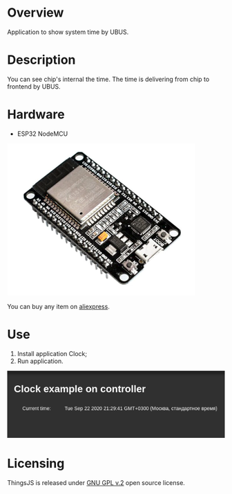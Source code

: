 # Overview
Application to show system time by UBUS.

# Description

You can see chip's internal the time. The time is delivering from chip to frontend by UBUS.  

# Hardware
* ESP32 NodeMCU
 
![NodeMCU ESP32](../images/esp32devboard.png)

You can buy any item on [aliexpress](https://aliexpress.ru/wholesale?catId=0&initiative_id=SB_20200922095325&SearchText=ESP32+Nodemcu).

# Use
1. Install application Clock;
2. Run application.

![Clock application](../images/clock_app.png)
 

# Licensing
ThingsJS is released under
[GNU GPL v.2](http://www.gnu.org/licenses/old-licenses/gpl-2.0.html)
open source license.
